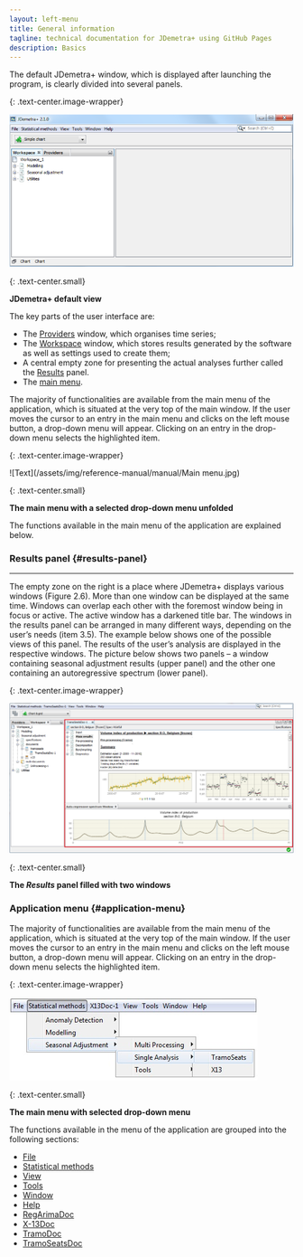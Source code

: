```yaml
---
layout: left-menu
title: General information
tagline: technical documentation for JDemetra+ using GitHub Pages
description: Basics
---
```

The default JDemetra+ window, which is displayed after launching the program, is clearly divided into several panels. 

{: .text-center.image-wrapper}

![Text](/assets/img/reference-manual/manual/A_Ref4.jpg)

{: .text-center.small}

**JDemetra+ default view**

The key parts of the user interface are: 
* The [Providers](data-providers.html) window, which organises time series; 
* The [Workspace](workspace.html) window, which stores results generated by the software as well as settings used to create them; 
* A central empty zone for presenting the actual analyses further called the [Results](#results-panel) panel.
* The [main menu](#application-menu).

The majority of functionalities are available from the main menu of the 
application, which is situated at the very top of the main window. If 
the user moves the cursor to an entry in the main menu and clicks on the 
left mouse button, a drop-down menu will appear. Clicking on an entry in 
the drop-down menu selects the highlighted item. 

{: .text-center.image-wrapper}

![Text](/assets/img/reference-manual/manual/Main menu.jpg)

{: .text-center.small}

**The main menu with a selected drop-down menu unfolded**

The functions available in the main menu of the application are explained below.
 
 
### Results panel {#results-panel}
-------------

The empty zone on the right is a place where JDemetra+ displays various
windows (Figure 2.6). More than one window can be displayed at the same
time. Windows can overlap each other with the foremost window being in
focus or active. The active window has a darkened title bar. The windows
in the results panel can be arranged in many different ways, depending
on the user’s needs (item 3.5). The example below shows one of the
possible views of this panel. The results of the user’s analysis are
displayed in the respective windows. The picture below shows two panels
– a window containing seasonal adjustment results (upper panel) and the
other one containing an autoregressive spectrum (lower panel).

{: .text-center.image-wrapper}

![Text](/assets/img/reference-manual/manual/A_Ref9.jpg)

{: .text-center.small}
 
**The *Results* panel filled with two windows**

### Application menu {#application-menu}

The majority of functionalities are available from the main menu of the
application, which is situated at the very top of the main window. If
the user moves the cursor to an entry in the main menu and clicks on the
left mouse button, a drop-down menu will appear. Clicking on an entry in
the drop-down menu selects the highlighted item.

{: .text-center.image-wrapper}

![Text](/assets/img/reference-manual/manual/A_Ref10.jpg)

{: .text-center.small}
 
**The main menu with selected drop-down menu**

The functions available in the menu of the application are grouped into the following sections:
* [File](file.html)
* [Statistical methods](statistical-methods.html)
* [View](view.html)
* [Tools](tools.html)
* [Window](window.html)
* [Help](help.html)
* [RegArimaDoc](regarimadoc.html)
* [X-13Doc](x-13doc.html)
* [TramoDoc](tramodoc.html)
* [TramoSeatsDoc](tramoseatsdoc.html)

